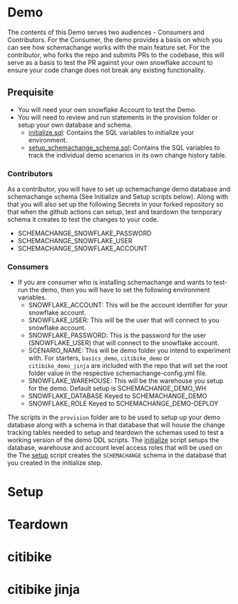 # Demo

The contents of this Demo serves two audiences - Consumers and Contributors. For the Consumer, the demo provides a basis on which you can see how schemachange works with the main feature set. For the contributor, who forks the repo and submits PRs to the codebase, this will serve as a basis to test the PR against your own snowflake account to ensure your code change does not break any existing functionality.

## Prequisite

- You will need your own snowflake Account to test the Demo. 
- You will need to review and run statements in the provision folder or setup your own database and schema.
  - [initialize.sql](provision/initialize.sql): Contains the SQL variables to initialize your environment.
  - [setup_schemachange_schema.sql](provision/setup_schemachange_schema.sql): Contains the SQL variables to track the individual demo scenarios in its own change history table.

### Contributors
As a contributor, you will have to set up schemachange demo database and schemachange schema (See Initialize and Setup scripts below). Along with that you will also set up the following Secrets in your forked repository so that when the github actions can setup, test and teardown the temporary schema it creates to test the changes to your code. 
- SCHEMACHANGE_SNOWFLAKE_PASSWORD
- SCHEMACHANGE_SNOWFLAKE_USER
- SCHEMACHANGE_SNOWFLAKE_ACCOUNT

### Consumers
- If you are consumer who is installing schemachange and wants to test-run the demo, then you will have to set the following environment variables.
    - SNOWFLAKE_ACCOUNT: This will be the account identifier for your snowflake account.
    - SNOWFLAKE_USER: This will be the user that will connect to you snowflake account.
    - SNOWFLAKE_PASSWORD: This is the password for the user (SNOWFLAKE_USER) that will connect to the snowflake account.
    - SCENARIO_NAME: This will be demo folder you intend to experiment with. For starters, `basics_demo`, `citibike_demo` or `citibike_demo_jinja` are included with the repo that will set the root folder value in the respective schemachange-config.yml file.
    - SNOWFLAKE_WAREHOUSE: This will be the warehouse you setup for the demo. Default setup is SCHEMACHANGE_DEMO_WH
    - SNOWFLAKE_DATABASE Keyed to SCHEMACHANGE_DEMO
    - SNOWFLAKE_ROLE Keyed to SCHEMACHANGE_DEMO-DEPLOY
    
The scripts in the `provision` folder are to be used to setup up your demo database along with a schema in that database that will house the change tracking tables needed to setup and teardown the schemas used to test a working version of the demo DDL scripts.
The [initialize](provision/initialize.sql) script setups the database, warehouse and account level access roles that will be used on the 
The [setup](provision/setup_schemachange_schema.sql) script creates the `SCHEMACHANGE` schema in the database that you created in the initialize step.

# Setup


# Teardown

# 
# citibike

# citibike jinja